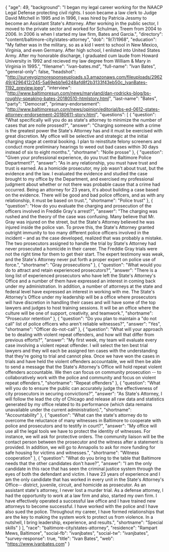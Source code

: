 {
  "age": 49,
  "background": "I began my legal career working for the NAACP Legal Defense protecting civil rights. I soon became a law clerk to Judge David Mitchell in 1995 and in 1996, I was hired by Patricia Jessmy to become an Assistant State's Attorney. After working in the public sector, I moved to the private sector and worked for Schulman, Treem from 2004 to 2006. In 2006 is when I started my law firm, Bates and Garcia.",
  "directory": "content/baltimore-city/states-attorney",
  "dob": "9/7/1968",
  "education": "My father was in the military, so as a kid I went to school in New Mexico, Virginia, and even Germany. After high school, I enlisted into United States Army. After my honorable discharge, I graduated cum laude from Howard University in 1992 and recieved my law degree from William & Mary in Virginia in 1995.",
  "filename": "ivan-bates.md",
  "full-name": "Ivan Bates",
  "general-only": false,
  "headshot": "http://surveygizmoresponseuploads.s3.amazonaws.com/fileuploads/296249/4296412/245-5a69ebb1e6248afd8f2b3133f43eb50c_IvanBates-1192_preview.jpeg",
  "interview": "http://www.baltimoresun.com/news/maryland/dan-rodricks-blog/bs-roughly-speaking-bates-20180510-htmlstory.html",
  "last-name": "Bates",
  "party": "Democrat",
  "primary-endorsement": "http://www.baltimoresun.com/news/opinion/editorial/bs-ed-0612-states-attorney-endorsement-20180611-story.html",
  "questions": [
    {
      "question": "What specifically will you do as state's attorney to minimize the number of cases that are nolle prossed?",
      "answer": "Charging someone with a crime is the greatest power the State's Attorney has and it must be exercised with great discretion. My office will be selective and strategic at the initial charging stage at central booking.  I plan to reinstitute felony screeners and conduct more preliminary hearings to weed out bad cases within 30 days instead of six to eight months.",
      "shortname": "Nolle prosse"
    },
    {
      "question": "Given your professional experience, do you trust the Baltimore Police Department?",
      "answer": "As in any relationship, you must have trust and trust is earned. As a homicide prosecutor, my job wasn't about trust, but the evidence and the law. I evaluated the evidence and studied the case brought to my office by the Department, and exercised my professional judgment about whether or not there was probable cause that a crime had occurred. Being an attorney for 23 years, it's about building a case based on the evidence. There will be good and bad police officers, and as with any relationship, it must be based on trust.",
      "shortname": "Police trust"
    },
    {
      "question": "How do you evaluate the charging and prosecution of the officers involved in Freddie Gray's arrest?",
      "answer": "The charging was rushed and the theory of the case was confusing. Many believe that Mr. Gray was injured on the street, but the State's Attorney believed he was injured inside the police van. To prove this, the State's Attorney granted outright immunity to too many different police officers involved in the incident – and as the case developed, realized that was probably a mistake. The two prosecutors assigned to handle the trial by State's Attorney had never prosecuted a homicide in their career. The Freddie Gray trials were not the right time for them to get their start. The expert testimony was weak, and the State's Attorney never put forth a proper expert on police use of force.",
      "shortname": "Gray prosecutions"
    },
    {
      "question": "What would you do to attract and retain experienced prosecutors?",
      "answer": "There is a long list of experienced prosecutors who have left the State's Attorney's Office and a number of them have expressed an interest in coming back under my administration. In addition, a number of attorneys at the state and federal level have expressed an interest in working with me. The State's Attorney's Office under my leadership will be a office where prosecutors will have discretion in handling their cases and will have some of the top lawyers and judges to host training sessions. It will be an office where the culture will be one of support, creativity, and teamwork.",
      "shortname": "Prosecutor retention"
    },
    {
      "question": "Do you plan to maintain a \"do not call\" list of police officers who aren't reliable witnesses?",
      "answer": "Yes",
      "shortname": "Officer do-not-call"
    },
    {
      "question": "What will your approach be to dealing with violent repeat offenders, and how will that differ from previous efforts?",
      "answer": "My first week, my team will evaluate every case involving a violent repeat offender. I will select the ten best trial lawyers and they will each be assigned ten cases with the understanding that they're going to trial and cannot plea. Once we have won the cases in trials and have held the violent offenders accountable, we will then be able to send a message that the State's Attorney's Office will hold repeat violent offenders accountable. We then can focus on community prosecution -- to collaboratively work with the police and community and focus on violent repeat offenders.",
      "shortname": "Repeat offenders"
    },
    {
      "question": "What will you do to ensure the public can accurately judge the effectiveness of city prosecutors in securing convictions?",
      "answer": "As State's Attorney, I will follow the lead the city of Chicago and release all raw data and statistics generated by my office related to its performance (which data remains unavailable under the current administration).",
      "shortname": "Accountability"
    },
    {
      "question": "What can the state's attorney do to overcome the reluctance of many witnesses in Baltimore to cooperate with police and prosecutors and to testify in court?",
      "answer": "My office will use all the legal tools we have to protect the identity of witnesses. For instance, we will ask for protective orders. The community liaison will be the contact person between the prosecutor and the witness after a statement is provided. In addition, we will go to Annapolis to ask for more funding for safe housing for victims and witnesses.",
      "shortname": "Witness cooperation"
    },
    {
      "question": "What do you bring to the table that Baltimore needs that the other candidates don't have?",
      "answer": "I am the only candidate in this race that has seen the criminal justice system through the eyes of both the defendant and victim. I have 23 years of experience and I am the only candidate that has worked in every unit in the State's Attorney's Office-- district, juvenile, circuit, and homicide as prosecutor. As an assistant state's attorney, I never lost a murder trial. As a defense attorney, I had the opportunity to work at a law firm and also, started my own firm. I have effectively operated a successful law office and I have trained new attorneys to become successful. I have worked with the police and I have also sued the police. Throughout my career, I have formed relationships that are the key to making the system work to protect us from violence. In a nutshell, I bring leadership, experience, and results.",
      "shortname": "Special skills"
    }
  ],
  "race": "baltimore-city/states-attorney",
  "residence": "Rampart Mews, Baltimore",
  "social-fb": "ivanjbates",
  "social-tw": "ivanjbates",
  "survey-response": true,
  "title": "Ivan Bates",
  "web": "https://www.ivanbates.com"
}
